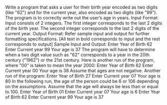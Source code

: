 Write a program that asks a user for their birth year encoded as two digits (like "62") and for the current year, also encoded as two digits (like "99"). The program is to correctly write out the user’s age in years.
Input Format:
Input consists of 2 integers. 
The first integer corresponds to the last 2 digits of the birth year. 
The second integer corresponds to the last 2 digits of the current year.
Output Format:
Refer sample input and output for further formatting specifications.
[All text in bold corresponds to input and the rest corresponds to output]
Sample Input and Output:
Enter Year of Birth
62
Enter Current year
99
Your age is 37
The program will have to determine when a two digit value such as "62" corresponds to a year in the 20th century ("1962") or the 21st century. Here is another run of the program, where "00" is taken to mean the year 2000:
Enter Year of Birth
62
Enter Current year
00
Your age is 38
 Assume that ages are not negative. Another run of the program:
 Enter Year of Birth
27
Enter Current year
07
Your age is 80
In the following run, the age of the person could be 6 or 106 depending on the assumptions. Assume that the age will always be less than or equal to 100.
 Enter Year of Birth
01
Enter Current year
07
Your age is 6
 Enter Year of Birth
62
Enter Current year
99
Your age is 37

